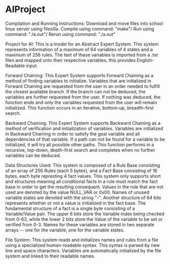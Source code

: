 # AIProject

Compilation and Running Instructions:
Download and move files into school linux server using filezilla.
Compile using command: "make"/
Run using command: "./a.out"/
Rerun using command: "./a.out"

Project for AI:
This is a model for an Abstract Expert System.
This system represents information of a maximum of 64 variables of 4 states and a maximum of 256 rules.
The text of these variables is imported from a .txt files and mapped onto their respective variables, this provides English-Readable input.

Forward Chaining:
This Expert System supports Forward Chaining as a method of finding variables to initialize. Variables that are initialized in Forward Chaining are requested from the user in an order needed to fulfill the closest available branch. If the branch can not be deduced, the variables are further requested from the user. If nothing was deduced, the function ends and only the variables requested from the user will remain initialized. This function occurs in an iterative, bottom-up, breadth-first search.

Backward Chaining:
This Expert System supports Backward Chaining as a method of verification and initialization of variables. Variables are initialized in Backward Chaining in order to satisfy the goal variable and all dependencies of that variable. If a path can not be found for a variable to be initialized, it will try all possible other paths. This function performs in a recursive, top-down, depth-first search and completes when no further variables can be deduced.

Data Structures Used:
This system is composed of a Rule Base consisting of an array of 256 Rules (each 5 bytes), and a Fact Base consisting of 16 bytes, each byte represting 4 fact values. This system only supports short and structures meaning all conditional facts in a rule must match the fact base in order to get the resulting consequent. Values in the rule that are not used are denoted by the value NULL_VAR or 0x00. Names of unused variable states are denoted with the string "-". Another structure of 64 bits represents whether or not a value is initialized in the fact base. The fundamental structure of a fact is a single byte consisting of a Variable/Value pair. The upper 6 bits store the Variable index being checked from 0-63, while the lower 2 bits store the Value of the variable to be set or verified from 0-3. Names for these variables are stored in two separate arrays -- one for the variable, one for the variable states.

File System:
This system reads and initializes names and rules from a file using a specialized human-readable syntax. This syntax is parsed by new line and space characters. Variables are automatically initialized by the file system and linked to their readable names.

